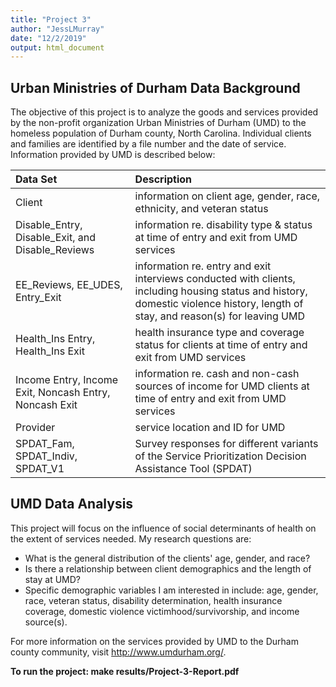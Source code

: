 ```yaml
---
title: "Project 3"
author: "JessLMurray"
date: "12/2/2019"
output: html_document
---
```


## Urban Ministries of Durham Data Background

The objective of this project is to analyze the goods and services provided by the non-profit organization Urban Ministries of Durham (UMD) to the homeless population of Durham county, North Carolina. Individual clients and families are identified by a file number and the date of service. Information provided by UMD is described below:

| Data Set | Description |
|:---------|:-----------|
| Client | information on client age, gender, race, ethnicity, and veteran status |
| Disable_Entry, Disable_Exit, and Disable_Reviews | information re. disability type & status at time of entry and exit from UMD services |
| EE_Reviews, EE_UDES, Entry_Exit | information re. entry and exit interviews conducted with clients, including housing status and history, domestic violence history, length of stay, and reason(s) for leaving UMD |
| Health_Ins Entry, Health_Ins Exit | health insurance type and coverage status for clients at time of entry and exit from UMD services |
| Income Entry, Income Exit, Noncash Entry, Noncash Exit | information re. cash and non-cash sources of income for UMD clients at time of entry and exit from UMD services |
| Provider | service location and ID for UMD |
| SPDAT_Fam, SPDAT_Indiv, SPDAT_V1 | Survey responses for different variants of the Service Prioritization Decision Assistance Tool (SPDAT) |

## UMD Data Analysis 

This project will focus on the influence of social determinants of health on the extent of services needed. My research questions are: 
* What is the general distribution of the clients' age, gender, and race? 
* Is there a relationship between client demographics and the length of stay at UMD? 
* Specific demographic variables I am interested in include: age, gender, race, veteran status, disability determination, health insurance coverage, domestic violence victimhood/survivorship, and income source(s).

For more information on the services provided by UMD to the Durham county community, visit http://www.umdurham.org/. 

**To run the project: make results/Project-3-Report.pdf**